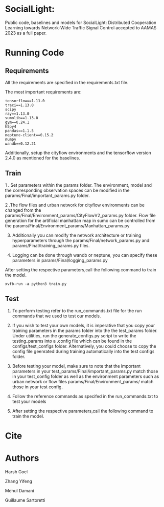 # SocialLight: 
Public code, baselines and models for SocialLight: Distributed Cooperation Learning towards
Network-Wide Traffic Signal Control accepted to AAMAS 2023 as a full paper.


# Running Code
## Requirements
All the requirements are specified in the requirements.txt file. 

The most important requirements are:
```
tensorflow==1.11.0
traci==1.13.0
scipy
ray==1.13.0
sumolib==1.13.0
gym==0.24.1
h5py4
pandas==1.1.5
neptune-client==0.15.2
numpy
wandb==0.12.21
```

Additionally, setup the cityflow environments and the tensorflow version 2.4.0 as mentioned for the baselines.

## Train
1 . Set parameters within the params folder. The environment, model and the corresponding observation spaces can be modified in the params/Final/important_params.py folder. 

2 .The flow files and urban network for cityflow environments can be changed from the params/Final/Environment_params/CityFlowV2_params.py folder. 
Flow file generation for the artificial manhattan map in sumo can be controlled from the params/Final/Environment_params/Manhattan_params.py

3. Additionally you can modify the network architecture or training hyperparameters through the params/Final/network_params.py and params/Final/training_params.py files.

4. Logging can be done through wandb or neptune, you can specify these parameters in params/Final/logging_params.py

After setting the respective parameters,call the following command to train the model.
```
xvfb-run -a python3 train.py
```

## Test
1. To perform testing refer to the run_commands.txt file for the run commands that we used to test our models. 

2. If you wish to test your own models, it is imperative that you copy your training parameters in the params folder into the the test_params folder.
Under utilities, run the generate_configs.py script to write the testing_params into a .config file which can be found in the configs/test_configs folder. Alternatively, you could choose to copy the config file geenrated during training automatically into the test configs folder.

3. Before testing your model, make sure to note that the important parameters in your test_params/Final/important_params.py match those in your test_config
folder as well as the environment parameters such as urban network or flow files params/Final/Environment_params/ match those in your test config. 

4. Follow the reference commands as specifed in the run_commands.txt to test your models

5. After setting the respective parameters,call the following command to train the model.

# Cite



# Authors
Harsh Goel

Zhang Yifeng

Mehul Damani

Guillaume Sartoretti
